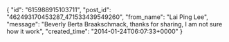  {
   "id": "615988915103711",
   "post_id": "462493170453287_471533439549260",
   "from_name": "Lai Ping Lee",
   "message": "Beverly Berta Braakschmack, thanks for sharing, I am not sure how it work",
   "created_time": "2014-01-24T06:07:33+0000"
 }

